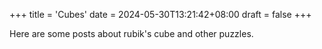 +++
title = 'Cubes'
date = 2024-05-30T13:21:42+08:00
draft = false 
+++

Here are some posts about rubik's cube and other puzzles.
